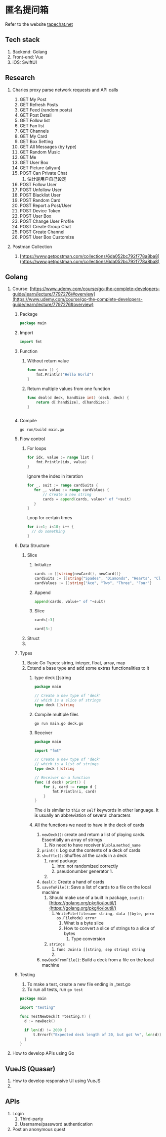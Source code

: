 # 匿名提问箱

Refer to the website [tapechat.net](https://www.tapechat.net/)

## Tech stack

1. Backend: Golang
2. Front-end: Vue
3. iOS: SwiftUI

## Research

1. Charles proxy parse network requests and API calls
   1. GET My Post
   2. GET Refresh Posts
   3. GET Feed \(random posts\)
   4. GET Post Detail
   5. GET Follow list
   6. GET Fan list
   7. GET Channels
   8. GET My Card
   9. GET Box Setting
   10. GET All Messages \(by type\)
   11. GET Random Music
   12. GET Me
   13. GET User Box
   14. GET Picture \(aliyun\)
   15. POST Can Private Chat
       1. 估计是用户自己设定
   16. POST Follow User
   17. POST Unfollow User
   18. POST Blacklist User
   19. POST Random Card
   20. POST Report a Post/User
   21. POST Device Token
   22. POST User Box
   23. POST Change User Profile
   24. POST Create Group Chat
   25. POST Create Channel
   26. POST User Box Customize
2. Postman Collection

   1. [https://www.getpostman.com/collections/6da052bc792f778a8ba8](https://www.getpostman.com/collections/6da052bc792f778a8ba8)

## Golang

1. Course: [https://www.udemy.com/course/go-the-complete-developers-guide/learn/lecture/7797276\#overview](https://www.udemy.com/course/go-the-complete-developers-guide/learn/lecture/7797276#overview)
   1. Package

      ```go
      package main
      ```

   2. Import

      ```go
      import fmt
      ```

   3. Function
      1. Without return value

         ```go
         func main () {
             fmt.Println("Hello World")
         }
         ```

      2. Return multiple values from one function

         ```go
         func deal(d deck, handSize int) (deck, deck) {
             return d[:handSize], d[handSize:]
         }
         ```

         ```go

         ```
   4. Compile

      ```text
      go run/build main.go
      ```

   5. Flow control
      1. For loops

         ```go
         for idx, value := range list {
             fmt.Println(idx, value)
         }
         ```



         Ignore the index in iteration

         ```go
         for _, suit := range cardSuits {
         	for _, value := range cardValues {
         		// Create a new string
         		cards = append(cards, value+" of "+suit)
         	}
         }
         ```

         Loop for certain times

         ```go
         for i:=1; i<10; i++ {
           // do something
         }
         ```
   6. Data Structure
      1. Slice
         1. Initialize

            ```go
            cards := []string{newCard(), newCard()}
            cardSuits := []string{"Spades", "Diamonds", "Hearts", "Clubs"}
            cardValues := []string{"Ace", "Two", "Three", "Four"}
            ```

         2. Append

            ```go
            append(cards, value+" of "+suit)
            ```

         3. Slice

            ```go
            cards[:3]

            card[3:]
            ```
      2. Struct
      3. 
   7. Types
      1. Basic Go Types: string, integer, float, array, map
      2. Extend a base type and add some extras functionalities to it
         1. type deck \[\]string

            ```go
            package main

            // Create a new type of 'deck'
            // which is a slice of strings
            type deck []string
            ```

         2. Compile multiple files

            ```text
            go run main.go deck.go
            ```

         3. Receiver

            ```go
            package main

            import "fmt"

            // Create a new type of 'deck'
            // which is a list of strings
            type deck []string

            // Receiver on a function
            func (d deck) print() {
            	for i, card := range d {
            		fmt.Println(i, card)
            	}
            }

            ```

            The `d` is similar to `this` or `self` keywords in other language. It is usually an abbreviation of several characters

         4. All the functions we need to have in the deck of cards
            1. `newDeck()`: create and return a list of playing cards. Essentially an array of strings
               1. No need to have receiver `blabla`.`method_name`
            2. `print()`: Log out the contents of a deck of cards
            3. `shuffle()`: Shuffles all the cards in a deck
               1. rand package
                  1. intn: not randomized correctly
                  2. pseudonumber generator
                     1. 
               2. 
            4. `deal()`: Create a hand of cards
            5. `saveToFile()`: Save a list of cards to a file on the local machine
               1. Should make use of a built in package, `ioutil`: [https://golang.org/pkg/io/ioutil/](https://golang.org/pkg/io/ioutil/)
                  1. `WriteFile(filename string, data []byte, perm os.FileMode) error`
                     1. What is a byte slice 
                     2. How to convert a slice of strings to a slice of bytes
                        1. Type conversion
               2. `strings`
                  1. `func Join(a []string, sep string) string`
                  2. 
            6. `newDeckFromFile()`: Build a deck from a file on the local machine
   8. Testing

      1. To make a test, create a new file ending in \_test.go
      2. To run all tests, run `go test`

      ```go
      package main

      import "testing"

      func TestNewDeck(t *testing.T) {
      	d := newDeck()

      	if len(d) != 2000 {
      		t.Errorf("Expected deck length of 20, but got %v", len(d))
      	}
      }
      ```
2. How to develop APIs using Go



## VueJS \(Quasar\)

1. How to develop responsive UI using VueJS
2. 
## APIs

1. Login
   1. Third-party
   2. Username/password authentication
2. Post an anonymous quest



